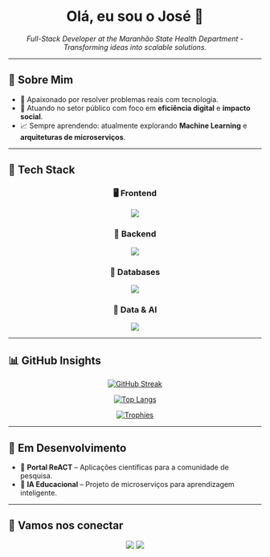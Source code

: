<h1 align="center">Olá, eu sou o José 👋</h1>
<p align="center">
  <em>Full-Stack Developer at the Maranhão State Health Department - Transforming ideas into scalable solutions.</em>
</p>

---

## 🧠 Sobre Mim

- 🎯 Apaixonado por resolver problemas reais com tecnologia.
- 💼 Atuando no setor público com foco em **eficiência digital** e **impacto social**.
- 📈 Sempre aprendendo: atualmente explorando **Machine Learning** e **arquiteturas de microserviços**.

---

## 🚀 Tech Stack

<div align="center">
  
### 🖥️ Frontend  
<img src="https://skillicons.dev/icons?i=js,react,flutter,bootstrap,html,css" />

### 🔧 Backend  
<img src="https://skillicons.dev/icons?i=nodejs,php,laravel,django,spring" />

### 💾 Databases  
<img src="https://skillicons.dev/icons?i=mysql,postgres,firebase" />

### 🧠 Data & AI  
<img src="https://skillicons.dev/icons?i=python,tensorflow,pytorch" />
  
</div>

---

## 📊 GitHub Insights

<div align="center">
  
  
[![GitHub Streak](https://streak-stats.demolab.com?user=josevbrito&theme=tokyonight&hide_border=true)](https://git.io/streak-stats)

[![Top Langs](https://github-readme-stats.vercel.app/api/top-langs/?username=josevbrito&layout=compact&theme=tokyonight)](https://github.com/josevbrito)

[![Trophies](https://github-profile-trophy.vercel.app/?username=josevbrito&theme=tokyonight&no-frame=true&column=4&margin-w=15)](https://github.com/ryo-ma/github-profile-trophy)

</div>

---

## 🧪 Em Desenvolvimento

- 🔧 **Portal ReACT** – Aplicações científicas para a comunidade de pesquisa.
- 🧠 **IA Educacional** – Projeto de microserviços para aprendizagem inteligente.

---

## 🤝 Vamos nos conectar

<p align="center">
  <a href="https://github.com/josevbrito"><img src="https://img.shields.io/badge/GitHub-%23121011.svg?&style=for-the-badge&logo=github&logoColor=white"/></a>
  <a href="https://linkedin.com/in/josevbrito"><img src="https://img.shields.io/badge/LinkedIn-%230077B5.svg?&style=for-the-badge&logo=linkedin&logoColor=white"/></a>
</p>
